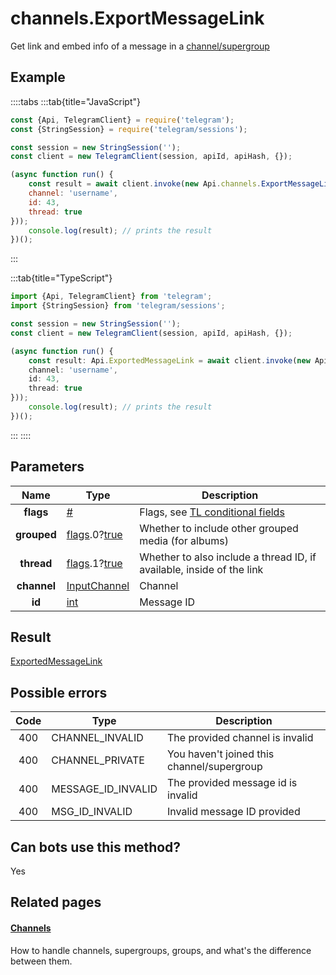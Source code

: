 # channels.ExportMessageLink

Get link and embed info of a message in a [channel/supergroup](https://core.telegram.org/api/channel)



## Example

::::tabs
:::tab{title="JavaScript"}
```js
const {Api, TelegramClient} = require('telegram');
const {StringSession} = require('telegram/sessions');

const session = new StringSession('');
const client = new TelegramClient(session, apiId, apiHash, {});

(async function run() {
    const result = await client.invoke(new Api.channels.ExportMessageLink({
    channel: 'username',
    id: 43,
    thread: true
}));
    console.log(result); // prints the result
})();
```
:::

:::tab{title="TypeScript"}
```ts
import {Api, TelegramClient} from 'telegram';
import {StringSession} from 'telegram/sessions';

const session = new StringSession('');
const client = new TelegramClient(session, apiId, apiHash, {});

(async function run() {
    const result: Api.ExportedMessageLink = await client.invoke(new Api.channels.ExportMessageLink({
    channel: 'username',
    id: 43,
    thread: true
}));
    console.log(result); // prints the result
})();
```
:::
::::



## Parameters

| Name | Type | Description |
| :--: | ---- | ----------- |
| **flags** | [#](https://core.telegram.org/type/%23) | Flags, see [TL conditional fields](https://core.telegram.org/mtproto/TL-combinators#conditional-fields) 
| **grouped** | [flags](https://core.telegram.org/mtproto/TL-combinators#conditional-fields).0?[true](https://core.telegram.org/constructor/true) | Whether to include other grouped media (for albums) 
| **thread** | [flags](https://core.telegram.org/mtproto/TL-combinators#conditional-fields).1?[true](https://core.telegram.org/constructor/true) | Whether to also include a thread ID, if available, inside of the link 
| **channel** | [InputChannel](https://core.telegram.org/type/InputChannel) | Channel 
| **id** | [int](https://core.telegram.org/type/int) | Message ID 


## Result

[ExportedMessageLink](https://core.telegram.org/type/ExportedMessageLink)



## Possible errors

| Code | Type | Description |
| :--: | ---- | ----------- |
| 400 | CHANNEL\_INVALID | The provided channel is invalid 
| 400 | CHANNEL\_PRIVATE | You haven't joined this channel/supergroup 
| 400 | MESSAGE\_ID\_INVALID | The provided message id is invalid 
| 400 | MSG\_ID\_INVALID | Invalid message ID provided 


## Can bots use this method?

Yes

## Related pages

#### [Channels](https://core.telegram.org/api/channel)

How to handle channels, supergroups, groups, and what's the difference between them.




